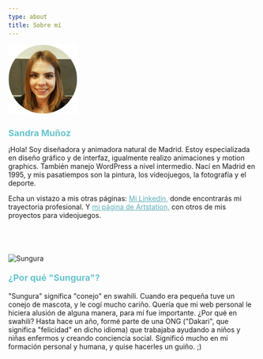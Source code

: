 ```yaml
---
type: about
title: Sobre mí
---
```

<div style="align: center; margin-bottom:4%;">
<img src="/images/yo.png" alt="Sandra" >
</div>

<h1 style="font-weight: medium; font-size: 18px; color: rgb(104, 195, 206);">
Sandra Muñoz
</h1>

¡Hola! Soy diseñadora y animadora natural de Madrid. Estoy especializada en diseño gráfico y de interfaz, igualmente realizo animaciones y motion graphics. También manejo WordPress a nivel intermedio. Nací en Madrid en 1995, y mis pasatiempos son la pintura, los videojuegos, la fotografía y el deporte.

Echa un vistazo a mis otras páginas: <a style="color: rgb(92, 174, 184); font-weight: medium" href="https://www.linkedin.com/in/sandra-mu%C3%B1oz-revilla/"> Mi Linkedin,</a> donde encontrarás mi trayectoria profesional. Y <a style="color: rgb(92, 174, 184); font-weight: medium" href="https://www.artstation.com/sungura"> mi página de Artstation,</a> con otros de mis proyectos para videojuegos.




<div style="align: center; margin-bottom:4%; margin-top:14%;">
<img src="/images/sungura.gif" alt="Sungura" >
</div>

<p style="font-weight: bold; font-size: 18px; color: rgb(104, 195, 206);">
¿Por qué "Sungura"?
</p>

"Sungura" significa "conejo" en swahili. Cuando era pequeña tuve un conejo de mascota, y le cogí mucho cariño. Quería que mi web personal le hiciera alusión de alguna manera, para mí fue importante. ¿Por qué en swahili? Hasta hace un año, formé parte de una ONG ("Dakari", que significa "felicidad" en dicho idioma) que trabajaba ayudando a niños y niñas enfermos y creando conciencia social. Significó mucho en mi formación personal y humana, y quise hacerles un guiño. ;)
